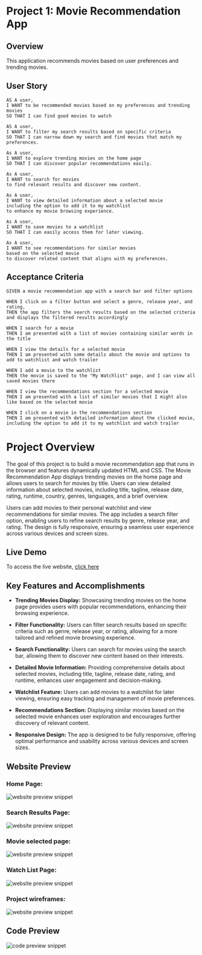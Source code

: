 # Project 1: Movie Recommendation App

## Overview

This application recommends movies based on user preferences and trending movies.

## User Story

```
AS A user,
I WANT to be recommended movies based on my preferences and trending movies
SO THAT I can find good movies to watch

AS A user,
I WANT to filter my search results based on specific criteria
SO THAT I can narrow down my search and find movies that match my preferences.

As A user,
I WANT to explore trending movies on the home page
SO THAT I can discover popular recommendations easily.

As A user,
I WANT to search for movies
to find relevant results and discover new content.

As A user,
I WANT to view detailed information about a selected movie
including the option to add it to my watchlist
to enhance my movie browsing experience.

As A user,
I WANT to save movies to a watchlist
SO THAT I can easily access them for later viewing.

As A user,
I WANT to see recommendations for similar movies
based on the selected movie
to discover related content that aligns with my preferences.
```

## Acceptance Criteria

```
GIVEN a movie recommendation app with a search bar and filter options

WHEN I click on a filter button and select a genre, release year, and rating,
THEN the app filters the search results based on the selected criteria and displays the filtered results accordingly

WHEN I search for a movie
THEN I am presented with a list of movies containing similar words in the title

WHEN I view the details for a selected movie
THEN I am presented with some details about the movie and options to add to watchlist and watch trailer

WHEN I add a movie to the watchlist
THEN the movie is saved to the "My Watchlist" page, and I can view all saved movies there

WHEN I view the recommendations section for a selected movie
THEN I am presented with a list of similar movies that I might also like based on the selected movie

WHEN I click on a movie in the recommendations section
THEN I am presented with detailed information about the clicked movie, including the option to add it to my watchlist and watch trailer
```

# Project Overview

The goal of this project is to build a movie recommendation app that runs in the browser and features dynamically updated HTML and CSS. The Movie Recommendation App displays trending movies on the home page and allows users to search for movies by title. Users can view detailed information about selected movies, including title, tagline, release date, rating, runtime, country, genres, languages, and a brief overview.

Users can add movies to their personal watchlist and view recommendations for similar movies. The app includes a search filter option, enabling users to refine search results by genre, release year, and rating. The design is fully responsive, ensuring a seamless user experience across various devices and screen sizes.

## Live Demo

To access the live website, <a href="">click here</a>

## Key Features and Accomplishments

- **Trending Movies Display:** Showcasing trending movies on the home page provides users with popular recommendations, enhancing their browsing experience.

- **Filter Functionality:** Users can filter search results based on specific criteria such as genre, release year, or rating, allowing for a more tailored and refined movie browsing experience.

- **Search Functionality:** Users can search for movies using the search bar, allowing them to discover new content based on their interests.

- **Detailed Movie Information:** Providing comprehensive details about selected movies, including title, tagline, release date, rating, and runtime, enhances user engagement and decision-making.

- **Watchlist Feature:** Users can add movies to a watchlist for later viewing, ensuring easy tracking and management of movie preferences.

- **Recommendations Section:** Displaying similar movies based on the selected movie enhances user exploration and encourages further discovery of relevant content.

- **Responsive Design:** The app is designed to be fully responsive, offering optimal performance and usability across various devices and screen sizes.

## Website Preview

### Home Page:

![website preview snippet](./assets/images/screenshots/home-page.png)

### Search Results Page:

![website preview snippet](./assets/images/screenshots/search-results-page.png)

### Movie selected page:

![website preview snippet](./assets/images/screenshots/movie-selected.png)

### Watch List Page:

![website preview snippet](./assets/images/screenshots/watch-list.png)

### Project wireframes:

![website preview snippet](./assets/images/screenshots/wireframe-screenshot.png)

## Code Preview

![code preview snippet](./assets/images/screenshots/code-screenshot.png)
